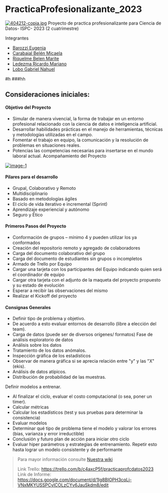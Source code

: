 # PracticaProfesionalizante_2023
[![404212-copia.jpg](https://i.postimg.cc/76ns4rK2/404212-copia.jpg)](https://postimg.cc/2b3FdMRk)
Proyecto de practica profesionalizante para Ciencia de Datos- ISPC- 2023 (2 cuatrimestre)

Integrantes

- [Barozzi Eugenia](https://github.com/BarozziEugenia)
- [Carabajal Belén Micaela](https://github.com/Belenmcp)
- [Riquelme Belen Marite](https://github.com/bely092)
- [Ledezma Ricardo Mariano](https://github.com/mledezma2022)
- [Lobo Gabriel Nahuel](https://github.com/Nahulobo10)

#h
###hh

## Consideraciones iniciales:
#### Objetivo del Proyecto 
* Simular de manera vivencial, la forma de trabajar en un entorno
profesional relacionado con la ciencia de datos e inteligencia
artificial.
* Desarrollar habilidades prácticas en el manejo de herramientas,
técnicas y metodologías utilizadas en el campo.
* Fomentar el trabajo en equipo, la comunicación y la resolución de
problemas en situaciones reales.
* Potencias las competencias necesarias para insertarse en el mundo
laboral actual.
Acompañamiento del Proyecto

<a href="https://ibb.co/nDj5DCx"><img src="https://i.ibb.co/64Ff4Bj/image-1.png" alt="image-1" border="0"></a>

#### Pilares para el desarrollo
* Grupal, Colaborativo y Remoto
* Multidisciplinario
* Basado en metodologías ágiles
* El ciclo de vida iterativo e incremental (Sprint)
* Aprendizaje experiencial y autónomo
* Seguro y Ético

#### Primeros Pasos del Proyecto
* Conformación de grupos – mínimo 4 y pueden utilizar los ya conformados
* Creación del repositorio remoto y agregado de colaboradores
* Carga del documento colaborativo del grupo
* Carga del documento de estudiantes sin grupos o incompletos
* Armado de Trello por Equipo
* Cargar una tarjeta con los participantes del Equipo indicando quien será el coordinador de equipo
* Cargar otra tarjeta con el adjunto de la maqueta del proyecto propuesto y su estado de evolución
* Esperar a recibir las observaciones del mismo
* Realizar el Kickoff del proyecto

#### Consignas Generales
* Definir tipo de problema y objetivo.
* De acuerdo a esto evaluar entornos de desarrollo (libre a elección del team).
* Carga de datos (puede ser de diversos orígenes/ formatos)
 Fase de análisis exploratorio de datos
* Análisis sobre los datos
* Tratamiento de los datos anómalos.
* Inspección gráfica de los estadísticos
* Observar de manera gráfica si se aprecia relación entre "y" y las "X" (ekis).
* Análisis de datos atípicos.
* Distribución de probabilidad de las muestras.

Definir modelos a entrenar.
* Al finalizar el ciclo, evaluar el costo computacional (o sea, poner un timer).
* Calcular métricas
* Calcular los estadísticos (test y sus pruebas para determinar la consistencia)
* Evaluar modelos
* Determinar qué tipo de problema tiene el modelo y valorar los errores (bias,
varianza y error irreductible)
* Conclusión y futuro plan de acción para iniciar otro ciclo
* Evaluar hiper parámetros y estrategias de entrenamiento.
Repetir esto hasta lograr un modelo consistente y de performante

>Para mayor información consulte [Nuestra wiki](https://github.com/ISPC-Pract-prof-2023/PracticaProfesionalizante_2023/wiki)
>
>Link Trello: https://trello.com/b/c4axcP5f/practicaprofcdatos2023
>Link de Informe: https://docs.google.com/document/d/1lg8BIOPH3cqLj-VNxMKYUSSPCylCOLzCYv6JauSkdm8/edit
